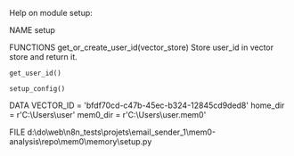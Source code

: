 Help on module setup:

NAME
    setup

FUNCTIONS
    get_or_create_user_id(vector_store)
        Store user_id in vector store and return it.

    get_user_id()

    setup_config()

DATA
    VECTOR_ID = 'bfdf70cd-c47b-45ec-b324-12845cd9ded8'
    home_dir = r'C:\Users\user'
    mem0_dir = r'C:\Users\user\.mem0'

FILE
    d:\do\web\n8n_tests\projets\email_sender_1\mem0-analysis\repo\mem0\memory\setup.py


